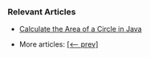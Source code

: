 ### Relevant Articles

- [Calculate the Area of a Circle in Java](https://www.baeldung.com/java-calculate-circle-area)

- More articles: [[<-- prev]](../core-java-numbers-7)
